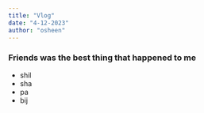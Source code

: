 ```yaml
---
title: "Vlog"
date: "4-12-2023"
author: "osheen"
---
```


### Friends was the best thing that happened to me


- shil
- sha
- pa
- bij

